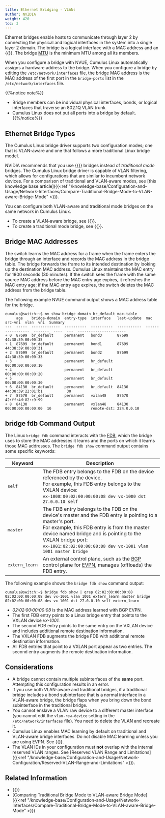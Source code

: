 ```yaml
---
title: Ethernet Bridging - VLANs
author: NVIDIA
weight: 420
toc: 3
---
```

Ethernet bridges enable hosts to communicate through layer 2 by connecting the physical and logical interfaces in the system into a single layer 2 domain. The bridge is a logical interface with a MAC address and an {{<link url="Switch-Port-Attributes#mtu" text="MTU">}}. The bridge <span class="a-tooltip">[MTU](## "Maximum Transmission Unit")</span> is the minimum MTU among all its members.

When you configure a bridge with NVUE, Cumulus Linux automatically assigns a hardware address to the bridge. When you configure a bridge by editing the `/etc/network/interfaces` file, the bridge MAC address is the MAC address of the first port in the `bridge-ports` list in the `/etc/network/interfaces` file.

{{%notice note%}}
- Bridge members can be individual physical interfaces, bonds, or logical interfaces that traverse an 802.1Q VLAN trunk.
- Cumulus Linux does not put all ports into a bridge by default.
{{%/notice%}}

## Ethernet Bridge Types

The Cumulus Linux bridge driver supports two configuration modes; one that is VLAN-aware and one that follows a more traditional Linux bridge model.

NVIDIA recommends that you use {{<link url="VLAN-aware-Bridge-Mode" text="VLAN-aware mode">}} bridges instead of *traditional mode* bridges. The Cumulus Linux bridge driver is capable of VLAN filtering, which allows for configurations that are similar to incumbent network devices. For a comparison of traditional and VLAN-aware modes, see
[this knowledge base article]({{<ref "/knowledge-base/Configuration-and-Usage/Network-Interfaces/Compare-Traditional-Bridge-Mode-to-VLAN-aware-Bridge-Mode" >}}).

You can configure both VLAN-aware and traditional mode bridges on the same network in Cumulus Linux.

- To create a VLAN-aware bridge, see {{<link title="VLAN-aware Bridge Mode">}}.
- To create a traditional mode bridge, see {{<link title="Traditional Bridge Mode">}}.

## Bridge MAC Addresses

The switch learns the MAC address for a frame when the frame enters the bridge through an interface and records the MAC address in the bridge table. The bridge forwards the frame to its intended destination by looking up the destination MAC address. Cumulus Linux maintains the MAC entry for 1800 seconds (30 minutes). If the switch sees the frame with the same source MAC address before the MAC entry age expires, it refreshes the MAC entry age; if the MAC entry age expires, the switch deletes the MAC address from the bridge table.

The following example NVUE command output shows a MAC address table for the bridge.

```
cumulus@switch:~$ nv show bridge domain br_default mac-table
     age    bridge-domain  entry-type  interface   last-update  mac                src-vni  vlan  vni  Summary
---  -----  -------------  ----------  ----------  -----------  -----------------  -------  ----  ---  ----------------------
+ 0  87699  br_default     permanent   bond3       87699        44:38:39:00:00:35
+ 1  87699  br_default     permanent   bond1       87699        44:38:39:00:00:31
+ 2  87699  br_default     permanent   bond2       87699        44:38:39:00:00:33
+ 3                        permanent   br_default               00:00:00:00:00:10
+ 4                        permanent   br_default               00:00:00:00:00:20
+ 5                        permanent   br_default               00:00:00:00:00:30
+ 6  84130  br_default     permanent   br_default  84130        44:38:39:22:01:b1           30
+ 7  87570  br_default     permanent   vxlan48     87570        42:ff:4d:82:c9:99
+ 8  84130                 permanent   vxlan48     84130        00:00:00:00:00:00  10                  remote-dst: 224.0.0.10
```

## bridge fdb Command Output

The Linux `bridge fdb` command interacts with the <span class="a-tooltip">[FDB](## "Forwarding Database Table")</span>, which the bridge uses to store the MAC addresses it learns and the ports on which it learns those MAC addresses. The `bridge fdb show` command output contains some specific keywords:

| Keyword| Description |
|--- |--- |
| `self` | The FDB entry belongs to the FDB on the device referenced by the device.<br>For example, this FDB entry belongs to the VXLAN device:<br>`vx-1000`: `00:02:00:00:00:08 dev vx-1000 dst 27.0.0.10 self` |
| `master` |The FDB entry belongs to the FDB on the device's master and the FDB entry is pointing to a master's port.<br>For example, this FDB entry is from the master device named bridge and is pointing to the VXLAN bridge port:<br>`vx-1001`: `02:02:00:00:00:08 dev vx-1001 vlan 1001 master bridge` |
| `extern_learn` | An external control plane, such as the <span class="a-tooltip">[BGP](## "Border Gateway Protocol")</span> control plane for <span class="a-tooltip">[EVPN](## "Ethernet Virtual Private Network")</span>, manages (offloads) the FDB entry. |

The following example shows the `bridge fdb show` command output:

```
cumulus@switch:~$ bridge fdb show | grep 02:02:00:00:00:08
02:02:00:00:00:08 dev vx-1001 vlan 1001 extern_learn master bridge
02:02:00:00:00:08 dev vx-1001 dst 27.0.0.10 self extern_learn
```

- *02:02:00:00:00:08* is the MAC address learned with BGP EVPN.
- The first FDB entry points to a Linux bridge entry that points to the VXLAN device *vx-1001*.
- The second FDB entry points to the same entry on the VXLAN device and includes additional remote destination information.
- The VXLAN FDB augments the bridge FDB with additional remote destination information.
- All FDB entries that point to a VXLAN port appear as two entries. The second entry augments the remote destination information.

## Considerations

- A bridge cannot contain multiple subinterfaces of the **same** port. Attempting this configuration results in an error.
- If you use both VLAN-aware and traditional bridges, if a traditional bridge includes a bond subinterface that is a normal interface in a VLAN-aware bridge, the bridge flaps when you bring down the bond subinterface in the traditional bridge.
- You cannot enslave a VLAN raw device to a different master interface (you cannot edit the `vlan-raw-device` setting in the `/etc/network/interfaces` file). You need to delete the VLAN and recreate it.
- Cumulus Linux enables MAC learning by default on traditional and VLAN-aware bridge interfaces. Do not disable MAC learning unless you are using EVPN. See {{<link title="Ethernet Virtual Private Network - EVPN">}}.
- The VLAN IDs in your configuration must **not** overlap with the internal reserved VLAN ranges. See [Reserved VLAN Range and Limitations]({{<ref "/knowledge-base/Configuration-and-Usage/Network-Configuration/Reserved-VLAN-Range-and-Limitations" >}}).

## Related Information

- {{<exlink url="http://www.linuxjournal.com/article/8172" text="Linux Journal - Linux as an Ethernet Bridge">}}
- [Comparing Traditional Bridge Mode to VLAN-aware Bridge Mode]({{<ref "/knowledge-base/Configuration-and-Usage/Network-Interfaces/Compare-Traditional-Bridge-Mode-to-VLAN-aware-Bridge-Mode" >}})
